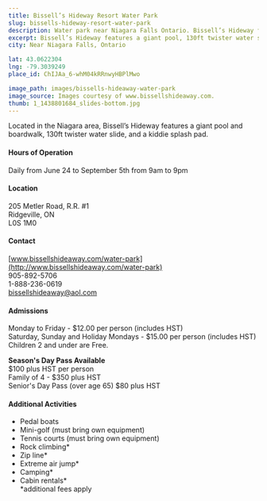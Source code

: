 ```yaml
---
title: Bissell’s Hideway Resort Water Park
slug: bissells-hideway-resort-water-park
description: Water park near Niagara Falls Ontario. Bissell’s Hideway features a giant pool and boardwalk, 130ft twister water slide, and a kiddie splash pad.
excerpt: Bissell’s Hideway features a giant pool, 130ft twister water slide, and a kiddie splash pad.
city: Near Niagara Falls, Ontario

lat: 43.0622304
lng: -79.3039249
place_id: ChIJAa_6-whM04kRRnwyHBPlMwo

image_path: images/bissells-hideaway-water-park
image_source: Images courtesy of www.bissellshideaway.com.
thumb: 1_1438801684_slides-bottom.jpg
---
```


Located in the Niagara area, Bissell’s Hideway features a giant pool and boardwalk, 130ft twister water slide, and a kiddie splash pad.

#### Hours of Operation
Daily from June 24 to September 5th from 9am to 9pm 

#### Location
205 Metler Road, R.R. #1  
Ridgeville, ON  
L0S 1M0  

#### Contact
[www.bissellshideaway.com/water-park](http://www.bissellshideaway.com/water-park)  
905-892-5706  
1-888-236-0619  
bissellshideaway@aol.com

#### Admissions
Monday to Friday - $12.00 per person (includes HST)  
Saturday, Sunday and Holiday Mondays - $15.00 per person (includes HST)  
Children 2 and under are Free.  

**Season's Day Pass Available**   
$100 plus HST per person   
Family of 4 - $350 plus HST  
Senior's Day Pass (over age 65) $80 plus HST  

#### Additional Activities
- Pedal boats
- Mini-golf (must bring own equipment)
- Tennis courts (must bring own equipment)
- Rock climbing*
- Zip line*
- Extreme air jump*
- Camping*
- Cabin rentals*  
*additional fees apply 
